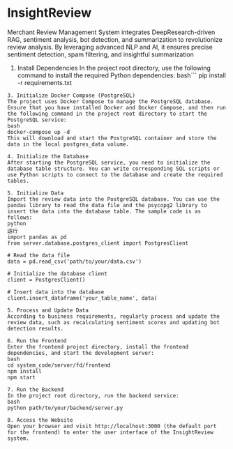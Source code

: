 # InsightReview
Merchant Review Management System integrates DeepResearch-driven RAG, sentiment analysis, bot detection, and summarization to revolutionize review analysis. By leveraging advanced NLP and AI, it ensures precise sentiment detection, spam filtering, and insightful summarization

1. Install Dependencies
In the project root directory, use the following command to install the required Python dependencies:
bash```
pip install -r requirements.txt
```
3. Initialize Docker Compose (PostgreSQL)
The project uses Docker Compose to manage the PostgreSQL database. Ensure that you have installed Docker and Docker Compose, and then run the following command in the project root directory to start the PostgreSQL service:
bash
docker-compose up -d
This will download and start the PostgreSQL container and store the data in the local postgres_data volume.

4. Initialize the Database
After starting the PostgreSQL service, you need to initialize the database table structure. You can write corresponding SQL scripts or use Python scripts to connect to the database and create the required tables.

5. Initialize Data
Import the review data into the PostgreSQL database. You can use the pandas library to read the data file and the psycopg2 library to insert the data into the database table. The sample code is as follows:
python
运行
import pandas as pd
from server.database.postgres_client import PostgresClient

# Read the data file
data = pd.read_csv('path/to/your/data.csv')

# Initialize the database client
client = PostgresClient()

# Insert data into the database
client.insert_dataframe('your_table_name', data)

5. Process and Update Data
According to business requirements, regularly process and update the review data, such as recalculating sentiment scores and updating bot detection results.

6. Run the Frontend
Enter the frontend project directory, install the frontend dependencies, and start the development server:
bash
cd system_code/server/fd/frontend
npm install
npm start

7. Run the Backend
In the project root directory, run the backend service:
bash
python path/to/your/backend/server.py

8. Access the Website
Open your browser and visit http://localhost:3000 (the default port for the frontend) to enter the user interface of the InsightReview system.
